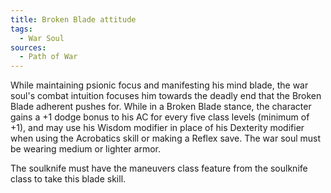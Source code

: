 ```yaml
---
title: Broken Blade attitude
tags:
  - War Soul
sources:
  - Path of War
---
```


While maintaining psionic focus and manifesting his mind blade, the war soul's combat intuition focuses him towards the deadly end that the Broken Blade adherent pushes for. While in a Broken Blade stance, the character gains a +1 dodge bonus to his AC for every five class levels (minimum of +1), and may use his Wisdom modifier in place of his Dexterity modifier when using the Acrobatics skill or making a Reflex save. The war soul must be wearing medium or lighter armor.

The soulknife must have the maneuvers class feature from the soulknife class to take this blade skill.

